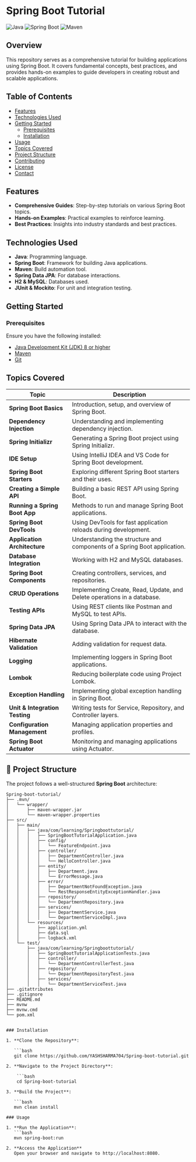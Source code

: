 # Spring Boot Tutorial

![Java](https://img.shields.io/badge/Java-ED8B00?style=for-the-badge&logo=java&logoColor=white)
![Spring Boot](https://img.shields.io/badge/Spring%20Boot-6DB33F?style=for-the-badge&logo=spring-boot&logoColor=white)
![Maven](https://img.shields.io/badge/Maven-C71A36?style=for-the-badge&logo=apache-maven&logoColor=white)

## Overview

This repository serves as a comprehensive tutorial for building applications using Spring Boot. It covers fundamental concepts, best practices, and provides hands-on examples to guide developers in creating robust and scalable applications.

## Table of Contents

- [Features](#features)
- [Technologies Used](#technologies-used)
- [Getting Started](#getting-started)
  - [Prerequisites](#prerequisites)
  - [Installation](#installation)
- [Usage](#usage)
- [Topics Covered](#topics-covered)
- [Project Structure](#project-structure)
- [Contributing](#contributing)
- [License](#license)
- [Contact](#contact)

## Features

- **Comprehensive Guides**: Step-by-step tutorials on various Spring Boot topics.
- **Hands-on Examples**: Practical examples to reinforce learning.
- **Best Practices**: Insights into industry standards and best practices.

## Technologies Used

- **Java**: Programming language.
- **Spring Boot**: Framework for building Java applications.
- **Maven**: Build automation tool.
- **Spring Data JPA**: For database interactions.
- **H2 & MySQL**: Databases used.
- **JUnit & Mockito**: For unit and integration testing.

## Getting Started

### Prerequisites

Ensure you have the following installed:

- [Java Development Kit (JDK) 8 or higher](https://www.oracle.com/java/technologies/javase-jdk11-downloads.html)
- [Maven](https://maven.apache.org/install.html)
- [Git](https://git-scm.com/)


## Topics Covered


| **Topic**                      | **Description** |
|--------------------------------|------------------------------------------------------|
| **Spring Boot Basics**         | Introduction, setup, and overview of Spring Boot. |
| **Dependency Injection**       | Understanding and implementing dependency injection. |
| **Spring Initializr**          | Generating a Spring Boot project using Spring Initializr. |
| **IDE Setup**                  | Using IntelliJ IDEA and VS Code for Spring Boot development. |
| **Spring Boot Starters**       | Exploring different Spring Boot starters and their uses. |
| **Creating a Simple API**      | Building a basic REST API using Spring Boot. |
| **Running a Spring Boot App**  | Methods to run and manage Spring Boot applications. |
| **Spring Boot DevTools**       | Using DevTools for fast application reloads during development. |
| **Application Architecture**   | Understanding the structure and components of a Spring Boot application. |
| **Database Integration**       | Working with H2 and MySQL databases. |
| **Spring Boot Components**     | Creating controllers, services, and repositories. |
| **CRUD Operations**            | Implementing Create, Read, Update, and Delete operations in a database. |
| **Testing APIs**               | Using REST clients like Postman and MySQL to test APIs. |
| **Spring Data JPA**            | Using Spring Data JPA to interact with the database. |
| **Hibernate Validation**       | Adding validation for request data. |
| **Logging**                    | Implementing loggers in Spring Boot applications. |
| **Lombok**                     | Reducing boilerplate code using Project Lombok. |
| **Exception Handling**         | Implementing global exception handling in Spring Boot. |
| **Unit & Integration Testing** | Writing tests for Service, Repository, and Controller layers. |
| **Configuration Management**   | Managing application properties and profiles. |
| **Spring Boot Actuator**       | Monitoring and managing applications using Actuator. |


## 📂 Project Structure

The project follows a well-structured **Spring Boot** architecture:

```plaintext
Spring-boot-tutorial/
├── .mvn/
│   └── wrapper/
│       ├── maven-wrapper.jar
│       └── maven-wrapper.properties
├── src/
│   ├── main/
│   │   ├── java/com/learning/Springboottutorial/
│   │   │   ├── SpringBootTutorialApplication.java
│   │   │   ├── config/
│   │   │   │   └── FeatureEndpoint.java
│   │   │   ├── controller/
│   │   │   │   ├── DepartmentController.java
│   │   │   │   └── HelloController.java
│   │   │   ├── entity/
│   │   │   │   ├── Department.java
│   │   │   │   └── ErrorMessage.java
│   │   │   ├── error/
│   │   │   │   ├── DepartmentNotFoundException.java
│   │   │   │   └── RestResponseEntityExceptionHandler.java
│   │   │   ├── repository/
│   │   │   │   └── DepartmentRepository.java
│   │   │   ├── services/
│   │   │   │   ├── DepartmentService.java
│   │   │   │   └── DepartmentServiceImpl.java
│   │   └── resources/
│   │       ├── application.yml
│   │       ├── data.sql
│   │       ├── logback.xml
│   └── test/
│       ├── java/com/learning/Springboottutorial/
│       │   ├── SpringBootTutorialApplicationTests.java
│       │   ├── controller/
│       │   │   └── DepartmentControllerTest.java
│       │   ├── repository/
│       │   │   └── DepartmentRepositoryTest.java
│       │   ├── services/
│       │   │   └── DepartmentServiceTest.java
├── .gitattributes
├── .gitignore
├── README.md
├── mvnw
├── mvnw.cmd
└── pom.xml


### Installation

1. **Clone the Repository**:

   ```bash
   git clone https://github.com/YASHSHARMA704/Spring-boot-tutorial.git

2. **Navigate to the Project Directory**:

    ```bash
    cd Spring-boot-tutorial

3. **Build the Project**:

   ```bash
   mvn clean install

### Usage

1. **Run the Application**:
   ```bash
   mvn spring-boot:run

2. **Access the Application**
   Open your browser and navigate to http://localhost:8080.

